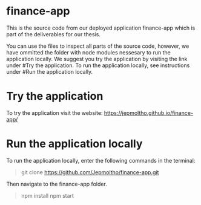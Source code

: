 # finance-app

This is the source code from our deployed application finance-app which is part of the deliverables for our thesis.

You can use the files to inspect all parts of the source code, however, we have ommitted the folder with node modules nessesary to run the application locally. We suggest you try the application by visiting the link under #Try the application. To run the application locally, see instructions under #Run the application locally.

# Try the application

To try the application visit the website: https://jepmoltho.github.io/finance-app/

# Run the application locally

To run the application locally, enter the following commands in the terminal:

> git clone https://github.com/Jepmoltho/finance-app.git

Then navigate to the finance-app folder.

> npm install
> npm start
